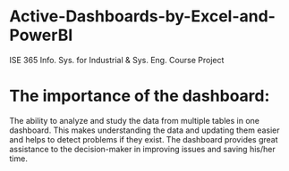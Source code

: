 # Active-Dashboards-by-Excel-and-PowerBI
ISE 365 Info. Sys. for Industrial &amp; Sys. Eng. Course Project

# The importance of the dashboard:
The ability to analyze and study the data from multiple tables in one dashboard. This makes understanding the data and updating them easier and helps to detect problems if they exist. The dashboard provides great assistance to the decision-maker in improving issues and saving his/her time.
